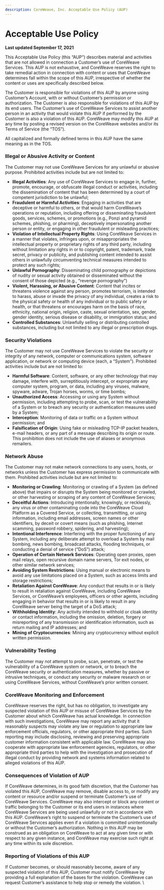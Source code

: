 ```yaml
---
description: CoreWeave, Inc. Acceptable Use Policy (AUP)
---
```


# Acceptable Use Policy

**Last updated September 17, 2021**

This Acceptable Use Policy (this “AUP”) describes material and activities that are not allowed in connection a Customer’s use of CoreWeave Services. This AUP is not exhaustive, and CoreWeave reserves the right to take remedial action in connection with content or uses that CoreWeave determines fall within the scope of this AUP, irrespective of whether the content or uses are specifically described below.

The Customer is responsible for violations of this AUP by anyone using Customer’s Account, with or without Customer’s permission or authorization. The Customer is also responsible for violations of this AUP by its end users. The Customer’s use of CoreWeave Services to assist another person in an activity that would violate this AUP if performed by the Customer is also a violation of this AUP. CoreWeave may modify this AUP at any time by posting a revised version on the CoreWeave websites and/or its Terms of Service (the “TOS”).

All capitalized and formally defined terms in this AUP have the same meaning as in the TOS.

### Illegal or Abusive Activity or Content

The Customer may not use CoreWeave Services for any unlawful or abusive purpose. Prohibited activities include but are not limited to:

* **Illegal Activities**: Any use of CoreWeave Services to engage in, further, promote, encourage, or obfuscate illegal conduct or activities, including the dissemination of content that has been determined by a court of competent jurisdiction to be unlawful;
* **Fraudulent or Harmful Activities**: Engaging in activities that are deceptive or harmful to others, or that would harm CoreWeave’s operations or reputation, including offering or disseminating fraudulent goods, services, schemes, or promotions (e.g., Ponzi and pyramid schemes, phishing, or pharming), deceptively impersonating another person or entity, or engaging in other fraudulent or misleading practices;
* **Violation of Intellectual Property Rights**: Using CoreWeave Services in a manner that violates, infringes upon, or misappropriates the intellectual property or proprietary rights of any third party, including without limitation any rights in or to copyright, patent, trademark, trade secret, privacy or publicity, and publishing content intended to assist others in unlawfully circumventing technical measures intended to protect any such rights;&#x20;
* **Unlawful Pornography**: Disseminating child pornography or depictions of nudity or sexual activity obtained or disseminated without the consent of those depicted (e.g., “revenge pornography”)
* **Violent, Harassing, or Abusive Content**: Content that incites or threatens violence against any person, promotes terrorism, is intended to harass, abuse or invade the privacy of any individual, creates a risk to the physical safety or health of any individual or to public safety or health, or that threatens or encourages harm on the basis of race, ethnicity, national origin, religion, caste, sexual orientation, sex, gender, gender identity, serious disease or disability, or immigration status; and&#x20;
* **Controlled Substances**: Unlawfully selling or distributing controlled substances, including but not limited to any illegal or prescription drugs.

### Security Violations

The Customer may not use CoreWeave Services to violate the security or integrity of any network, computer or communications system, software application, or network or computing device (each, a “System”). Prohibited activities include but are not limited to:

* **Harmful Software**: Content, software, or any other technology that may damage, interfere with, surreptitiously intercept, or expropriate any computer system, program, or data, including any viruses, malware, spyware, adware, Trojan horses, worms, or time bombs;
* **Unauthorized Access**: Accessing or using any System without permission, including attempting to probe, scan, or test the vulnerability of a System or to breach any security or authentication measures used by a System;
* **Interception**: Monitoring of data or traffic on a System without permission; and&#x20;
* **Falsification of Origin**: Using fake or misleading TCP-IP packet headers, e-mail headers, or any part of a message describing its origin or route. This prohibition does not include the use of aliases or anonymous remailers.

### Network Abuse

The Customer may not make network connections to any users, hosts, or networks unless the Customer has express permission to communicate with them. Prohibited activities include but are not limited to:

* **Monitoring or Crawling**: Monitoring or crawling of a System (as defined above) that impairs or disrupts the System being monitored or crawled, or other harvesting or scraping of any content of CoreWeave Services;
* **Deceitful Actions**: Introducing intentionally, knowingly, or recklessly, any virus or other contaminating code into the CoreWeave Cloud Platform as a Covered Service, or collecting, transmitting, or using information, including email addresses, screen names or other identifiers, by deceit or covert means (such as phishing, Internet scamming, password robbery, spidering, and harvesting);&#x20;
* **Intentional Interference**: Interfering with the proper functioning of any System, including any deliberate attempt to overload a System by mail bombing, news bombing, broadcast attacks, flooding techniques, or conducting a denial of service (“DoS”) attack;
* **Operation of Certain Network Services**: Operating open proxies, open mail relays, open recursive domain name servers, Tor exit nodes, or other similar network services;
* **Avoiding System Restrictions**: Using manual or electronic means to avoid any use limitations placed on a System, such as access limits and storage restrictions;
* **Retaliation Against CoreWeave**: Any conduct that results in or is likely to result in retaliation against CoreWeave, including CoreWeave Services, or CoreWeave’s employees, officers or other agents, including engaging in behavior that results in or is likely to result in any CoreWeave server being the target of a DoS attack;
* **Withholding Identity**: Any activity intended to withhold or cloak identity or contact information, including the omission, deletion, forgery or misreporting of any transmission or identification information, such as return mailing and IP addresses; and&#x20;
* **Mining of Cryptocurrencies**: Mining any cryptocurrency without explicit written permission.

### Vulnerability Testing

The Customer may not attempt to probe, scan, penetrate, or test the vulnerability of a CoreWeave system or network, or to breach the CoreWeave security or authentication measures, whether by passive or intrusive techniques, or conduct any security or malware research on or using CoreWeave Services, without CoreWeave’s prior written consent.

### CoreWeave Monitoring and Enforcement

CoreWeave reserves the right, but has no obligation, to investigate any suspected violation of this AUP or misuse of CoreWeave Services by the Customer about which CoreWeave has actual knowledge. In connection with such investigations, CoreWeave may report any activity that it reasonably suspects may violate any law or regulation to appropriate law enforcement officials, regulators, or other appropriate third parties. Such reporting may include disclosing, reviewing and preserving appropriate customer information consistent with applicable law. CoreWeave may also cooperate with appropriate law enforcement agencies, regulators, or other appropriate third parties to help with the investigation and prosecution of illegal conduct by providing network and systems information related to alleged violations of this AUP.

### Consequences of Violation of AUP

If CoreWeave determines, in its good faith discretion, that the Customer has violated this AUP, CoreWeave may remove, disable access to, or modify any content or resource and/or suspend or terminate Customer’s use of CoreWeave Services. CoreWeave may also intercept or block any content or traffic belonging to the Customer or its end users in instances where CoreWeave Services are being used unlawfully or not in accordance with this AUP. CoreWeave’s right to suspend or terminate the Customer’s use of CoreWeave Services applies even if a violation is committed unintentionally or without the Customer’s authorization. Nothing in this AUP may be construed as an obligation on CoreWeave to act at any given time or with respect to any given instance, and CoreWeave may exercise such right at any time within its sole discretion.

### Reporting of Violations of this AUP

If Customer becomes, or should reasonably become, aware of any suspected violation of this AUP, Customer must notify CoreWeave by providing a full explanation of the bases for the violation. CoreWeave can request Customer’s assistance to help stop or remedy the violation. \
